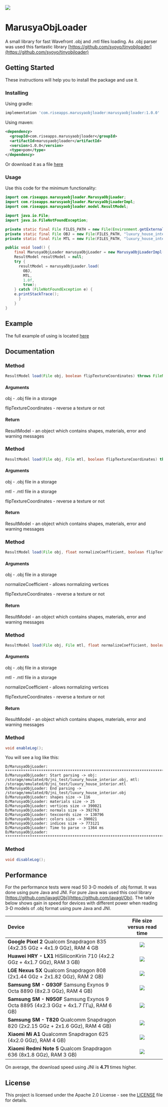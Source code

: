 ![](logo.jpg)

# MarusyaObjLoader

A small library for fast Wavefront .obj and .mtl files loading. As .obj parser was used this fantastic library [https://github.com/syoyo/tinyobjloader](https://github.com/syoyo/tinyobjloader) 

## Getting Started

These instructions will help you to install the package and use it.

### Installing

Using gradle:

```gradle
implementation 'com.riseapps.marusyaobjloader:marusyaobjloader:1.0.0'
```

Using maven:
```xml
<dependency>
  <groupId>com.riseapps.marusyaobjloader</groupId>
  <artifactId>marusyaobjloader</artifactId>
  <version>1.0.0</version>
  <type>pom</type>
</dependency>
```

Or download it as a file [here](https://github.com/dmitryusikriseapps/MarusyaObjLoader/releases)

### Usage

Use this code for the minimum functionality: 
```java
import com.riseapps.marusyaobjloader.MarusyaObjLoader;
import com.riseapps.marusyaobjloader.MarusyaObjLoaderImpl;
import com.riseapps.marusyaobjloader.model.ResultModel;

import java.io.File;
import java.io.FileNotFoundException;

private static final File FILES_PATH = new File(Environment.getExternalStorageDirectory(), "jni_test");
private static final File OBJ = new File(FILES_PATH, "luxury_house_interior.obj");
private static final File MTL = new File(FILES_PATH, "luxury_house_interior.mtl");

public void load() {
    final MarusyaObjLoader marusyaObjLoader = new MarusyaObjLoaderImpl();
    ResultModel resultModel = null;
    try {
      resultModel = marusyaObjLoader.load(
        OBJ,
        MTL,
        1.0f,
        true);
    } catch (FileNotFoundException e) {
    e.printStackTrace();
      }
    }
}
```

## Example

The full example of using is located [here](https://github.com/dmitryusikriseapps/MarusyaObjLoader/tree/master/app/src/main/java/com/riseapps/objloaderjni)

## Documentation

### Method

```java
ResultModel load(File obj, boolean flipTextureCoordinates) throws FileNotFoundException;
```

#### Arguments

obj - .obj file in a storage

flipTextureCoordinates - reverse a texture or not

#### Return

ResultModel - an object which contains shapes, materials, error and warning messages

### Method

```java
ResultModel load(File obj, File mtl, boolean flipTextureCoordinates) throws FileNotFoundException;
```

#### Arguments

obj - .obj file in a storage

mtl - .mtl file in a storage

flipTextureCoordinates - reverse a texture or not

#### Return

ResultModel - an object which contains shapes, materials, error and warning messages

### Method

```java
ResultModel load(File obj, float normalizeCoefficient, boolean flipTextureCoordinates) throws FileNotFoundException;
```

#### Arguments

obj - .obj file in a storage

normalizeCoefficient - allows normalizing vertices

flipTextureCoordinates - reverse a texture or not

#### Return

ResultModel - an object which contains shapes, materials, error and warning messages

### Method

```java
ResultModel load(File obj, File mtl, float normalizeCoefficient, boolean flipTextureCoordinates) throws FileNotFoundException;
```

#### Arguments

obj - .obj file in a storage

mtl - .mtl file in a storage

normalizeCoefficient - allows normalizing vertices

flipTextureCoordinates - reverse a texture or not

#### Return

ResultModel - an object which contains shapes, materials, error and warning messages

### Method

```java
void enableLog();
```

You will see a log like this:
```
D/MarusyaObjLoader: ***********************************************************************************
D/MarusyaObjLoader: Start parsing -> obj: /storage/emulated/0/jni_test/luxury_house_interior.obj, mtl: /storage/emulated/0/jni_test/luxury_house_interior.mtl
D/MarusyaObjLoader: End parsing -> /storage/emulated/0/jni_test/luxury_house_interior.obj
D/MarusyaObjLoader: shapes size -> 116
D/MarusyaObjLoader: materials size -> 25
D/MarusyaObjLoader: vertices size -> 390021
D/MarusyaObjLoader: normals size -> 392763
D/MarusyaObjLoader: texcoords size -> 130796
D/MarusyaObjLoader: colors size -> 390021
D/MarusyaObjLoader: indices size -> 773121
D/MarusyaObjLoader: Time to parse -> 1364 ms
D/MarusyaObjLoader: ***********************************************************************************
```

### Method

```java
void disableLog();
```

## Performance

For the performance tests were read 50 3-D models of .obj format. It was done using pure Java and JNI. For pure Java was used this cool library [https://github.com/javagl/Obj](https://github.com/javagl/Obj). The table below shows gain in speed for devices with different power when reading 3-D models of .obj format using pure Java and JNI.

| Device  | File size versus read time |
| :--- | :---: |
| **Google Pixel 2**  Qualcom Snapdragon 835 (4x2.35 GGz + 4x1.9 GGz), RAM 4 GB | ![](charts/google%20pixel%202.png) |
| **Huawei HRY - LX1** HiSiliconKirin 710 (4x2.2 GGz + 4x1.7 GGz), RAM 3 GB) | ![](charts/huawei%20hry-lx1.png) |
| **LGE Nexus 5X** Qualcom Snapdragon 808 (2x1.44 GGz + 2x1.82 GGz), RAM 2 GB) | ![](charts/lge%20nexus%205x.png) |
| **Samsung SM - G930F** Samsung Exynos 9 Octa 8890 (8x2.3 GGz), RAM 4 GB) | ![](charts/samsung%20sm-g930f.png) |
| **Samsung SM - N950F** Samsung Exynos 9 Octa 8895 (4x2.3 GGz + 4x1.7 ГГц), RAM 6 GB) | ![](charts/samsung%20sm-n950f.png) |
| **Samsung SM - T820** Qualcomm Snapdragon 820 (2x2.15 GGz + 2x1.6 GGz), RAM 4 GB) | ![](charts/samsung%20sm-t820.png) |
| **Xiaomi Mi A1** Qualcomm Snapdragon 625 (4x2.0 GGz), RAM 4 GB) | ![](charts/xiaomi%20mi%20a1.png) |
| **Xiaomi Redmi Note 5** Qualcom Snapdragon 636 (8x1.8 GGz), RAM 3 GB) | ![](charts/xioami%20redmi%20note%205.png) |

On average, the download speed using JNI is **4.71** times higher.

## License

This project is licensed under the Apache 2.0 License - see the [LICENSE](LICENSE) file for details.
